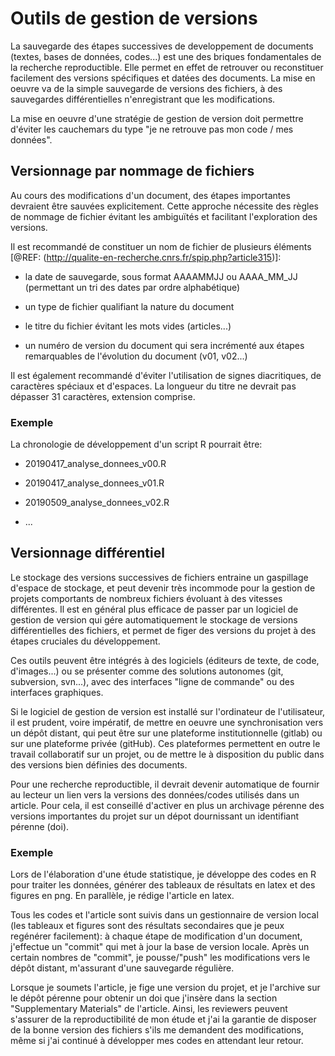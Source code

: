# Outils de gestion de versions

La sauvegarde des étapes successives de developpement de documents
(textes, bases de données, codes...) est une des briques fondamentales
de la recherche reproductible. Elle permet en effet de retrouver
ou reconstituer facilement des versions spécifiques et datées des documents.
La mise en oeuvre va de la simple sauvegarde de versions des fichiers,
à des sauvegardes différentielles n'enregistrant que les modifications.

La mise en oeuvre d'une stratégie de gestion de version doit permettre
d'éviter les cauchemars du type "je ne retrouve pas mon code / mes données".

## Versionnage par nommage de fichiers

Au cours des modifications d'un document, des étapes importantes
devraient être sauvées explicitement. Cette approche nécessite des
règles de nommage de fichier évitant les ambiguïtés et facilitant
l'exploration des versions. 

Il est recommandé de constituer un nom de fichier de plusieurs
éléments [@REF: (http://qualite-en-recherche.cnrs.fr/spip.php?article315)]:

* la date de sauvegarde, sous format AAAAMMJJ ou AAAA_MM_JJ
(permettant un tri des dates par ordre alphabétique)

* un type de fichier qualifiant la nature du document

* le titre du fichier évitant les mots vides (articles...)

* un numéro de version du document qui sera incrémenté aux étapes
remarquables de l'évolution du document (v01, v02...)

Il est également recommandé d'éviter l'utilisation de signes diacritiques,
de caractères spéciaux et d'espaces. La longueur du titre ne devrait
pas dépasser 31 caractères, extension comprise.

### Exemple

La chronologie de développement d'un script R pourrait être:

* 20190417_analyse_donnees_v00.R

* 20190417_analyse_donnees_v01.R

* 20190509_analyse_donnees_v02.R

* ...

## Versionnage différentiel

Le stockage des versions successives de fichiers entraine un gaspillage
d'espace de stockage, et peut devenir très incommode pour la gestion de
projets comportants de nombreux fichiers évoluant à des vitesses différentes.
Il est en général plus efficace de passer par un logiciel de gestion de version 
qui gére automatiquement le stockage de versions différentielles des fichiers,
et permet de figer des versions du projet à des étapes cruciales du développement.

Ces outils peuvent être intégrés à des logiciels (éditeurs de texte, de code, d'images...)
ou se présenter comme des solutions autonomes (git, subversion, svn...), avec
des interfaces "ligne de commande" ou des interfaces graphiques.

Si le logiciel de gestion de version est installé sur l'ordinateur de l'utilisateur,
il est prudent, voire impératif, de mettre en oeuvre une synchronisation vers
un dépôt distant, qui peut être sur une plateforme institutionnelle (gitlab) 
ou sur une plateforme privée (gitHub). Ces plateformes permettent en outre
le travail collaboratif sur un projet, ou de mettre le à disposition du public
dans des versions bien définies des documents.

Pour une recherche reproductible, il devrait devenir automatique de fournir 
au lecteur un lien vers la versions des données/codes utilisés dans un article.
Pour cela, il est conseillé d'activer en plus un archivage pérenne des 
versions importantes du projet sur un dépot dournissant un identifiant 
pérenne (doi).

### Exemple

Lors de l'élaboration d'une étude statistique, je développe des codes en R
pour traiter les données, générer des tableaux de résultats en latex et
des figures en png. En parallèle, je rédige l'article en latex.

Tous les codes et l'article sont suivis dans un gestionnaire de version local
(les tableaux et figures sont des résultats secondaires que je peux 
regénérer facilement): à chaque étape de modification d'un document,
j'effectue un "commit" qui met à jour la base de version locale.
Après un certain nombres de "commit", je pousse/"push" les modifications
vers le dépôt distant, m'assurant d'une sauvegarde régulière.

Lorsque je soumets l'article, je fige une version du projet, 
et je l'archive sur le dépôt pérenne pour obtenir un doi que
j'insère dans la section "Supplementary Materials" de l'article.
Ainsi, les reviewers peuvent s'assurer de la reproductibilité
de mon étude et j'ai la garantie de disposer de la bonne version
des fichiers s'ils me demandent des modifications, même si j'ai 
continué à développer mes codes en attendant leur retour.













